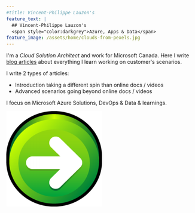 ```yaml
---
#title: Vincent-Philippe Lauzon's
feature_text: |
  ## Vincent-Philippe Lauzon's
  <span style="color:darkgrey">Azure, Apps & Data</span>
feature_image: /assets/home/clouds-from-pexels.jpg
---
```


I'm a *Cloud Solution Architect* and work for Microsoft Canada.  Here I write [blog articles](/articles/) about everything I learn working on customer's scenarios.

I write 2 types of articles:

* Introduction taking a different spin than online docs / videos
* Advanced scenarios going beyond online docs / videos

I focus on Microsoft Azure Solutions, DevOps & Data & learnings.

<a href="/articles/">
  <img src="/assets/home/right-arrow.png" style="margin-left: auto;margin-right: auto;" />
</a>